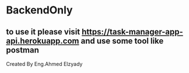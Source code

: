 # BackendOnly

## to use it please visit  https://task-manager-app-api.herokuapp.com and use some tool like postman 

Created By Eng.Ahmed Elzyady
